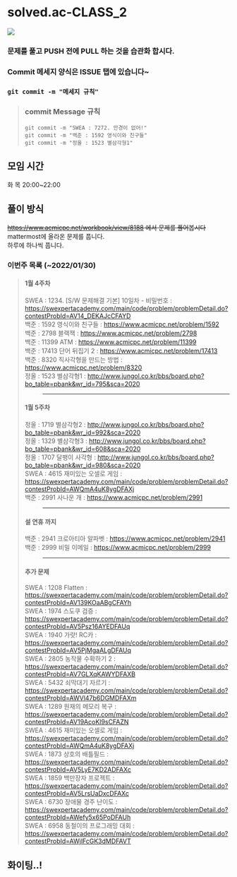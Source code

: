 # solved.ac-CLASS_2 
<img src="https://img.shields.io/badge/java-007396?style=for-the-badge&logo=JAVA&logoColor=white"> </br>

### 문제를 풀고 PUSH 전에 PULL 하는 것을 습관화 합시다.
### Commit 메세지 양식은 ISSUE 탭에 있습니다~
### `git commit -m "메세지 규칙"`
> ### commit Message 규칙
>`git commit -m "SWEA : 7272. 안경이 없어!"`</br>
>`git commit -m "백준 : 1592 영식이와 친구들"`</br>
>`git commit -m "정올 : 1523 별삼각형1"`

## 모임 시간
화 목 20:00~22:00<br>
## 풀이 방식
~~https://www.acmicpc.net/workbook/view/8188 에서 문제를 풀어봅시다~~<br>
mattermost에 올라온 문제를 풉니다.<br>
하루에 하나씩 풉니다.
### 이번주 목록 (~2022/01/30)

>
>
> 
> #### 1월 4주차<br>
> SWEA : 1234. [S/W 문제해결 기본] 10일차 - 비밀번호 : https://swexpertacademy.com/main/code/problem/problemDetail.do?contestProbId=AV14_DEKAJcCFAYD<br>
> 백준 : 1592 영식이와 친구들 : https://www.acmicpc.net/problem/1592<br>
> 백준 : 2798 블랙잭 : https://www.acmicpc.net/problem/2798<br>
> 백준 : 11399 ATM : https://www.acmicpc.net/problem/11399<br>
> 백준 : 17413 단어 뒤집기 2 : https://www.acmicpc.net/problem/17413<br>
> 백준 :  8320 직사각형을 만드는 방법 : https://www.acmicpc.net/problem/8320 <br>
> 정올 : 1523 별삼각형1 : http://www.jungol.co.kr/bbs/board.php?bo_table=pbank&wr_id=795&sca=2020<br>
> >-------
> #### 1월 5주차<br>
> 정올 : 1719 별삼각형2 : http://www.jungol.co.kr/bbs/board.php?bo_table=pbank&wr_id=992&sca=2020<br>
> 정올 : 1329 별삼각형3 : http://www.jungol.co.kr/bbs/board.php?bo_table=pbank&wr_id=608&sca=2020<br>
> 정올 : 1707 달팽이 사각형 : http://www.jungol.co.kr/bbs/board.php?bo_table=pbank&wr_id=980&sca=2020<br>
> SWEA : 4615 재미있는 오셀로 게임 : https://swexpertacademy.com/main/code/problem/problemDetail.do?contestProbId=AWQmA4uK8ygDFAXj<br>
> 백준 : 2991 사나운 개 : https://www.acmicpc.net/problem/2991<br>
> >--------
> #### 설 연휴 까지 <br>
> 백준 : 2941 크로아티아 알파벳 : https://www.acmicpc.net/problem/2941<br>
> 백준 : 2999 비밀 이메일 : https://www.acmicpc.net/problem/2999<br>
> >-------
> #### 추가 문제 <br>
> SWEA : 1208 Flatten : https://swexpertacademy.com/main/code/problem/problemDetail.do?contestProbId=AV139KOaABgCFAYh<br>
> SWEA : 1974 스도쿠 검증 : https://swexpertacademy.com/main/code/problem/problemDetail.do?contestProbId=AV5Psz16AYEDFAUq<br>
> SWEA : 1940 가랏! RC카 : https://swexpertacademy.com/main/code/problem/problemDetail.do?contestProbId=AV5PjMgaALgDFAUq<br>
> SWEA : 2805 농작물 수확하기 2 : https://swexpertacademy.com/main/code/problem/problemDetail.do?contestProbId=AV7GLXqKAWYDFAXB<br>
> SWEA : 5432 쇠막대기 자르기 : https://swexpertacademy.com/main/code/problem/problemDetail.do?contestProbId=AWVl47b6DGMDFAXm<br>
> SWEA : 1289 원재의 메모리 복구 : https://swexpertacademy.com/main/code/problem/problemDetail.do?contestProbId=AV19AcoKI9sCFAZN<br>
> SWEA : 4615 재미있는 오셀로 게임 : https://swexpertacademy.com/main/code/problem/problemDetail.do?contestProbId=AWQmA4uK8ygDFAXj<br>
> SWEA : 1873 상호의 배틀필드 : https://swexpertacademy.com/main/code/problem/problemDetail.do?contestProbId=AV5LyE7KD2ADFAXc<br>
> SWEA : 1859 백만장자 프로젝트 : https://swexpertacademy.com/main/code/problem/problemDetail.do?contestProbId=AV5LrsUaDxcDFAXc<br>
> SWEA : 6730 장애물 경주 난이도 : https://swexpertacademy.com/main/code/problem/problemDetail.do?contestProbId=AWefy5x65PoDFAUh<br>
> SWEA : 6958 동철이의 프로그래밍 대회 : https://swexpertacademy.com/main/code/problem/problemDetail.do?contestProbId=AWjlFcGK3dMDFAVT<br>
## 화이팅..!
